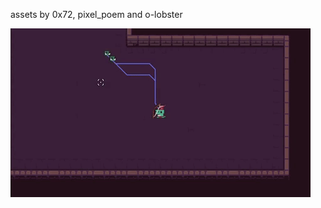 assets by 0x72, pixel_poem and o-lobster

![alt text](https://github.com/Demetriex/GodotShooterGame/blob/main/demo.gif)
